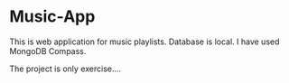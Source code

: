 # Music-App
This is web application for music playlists.
Database is local. I have used MongoDB Compass.

The project is only exercise....
